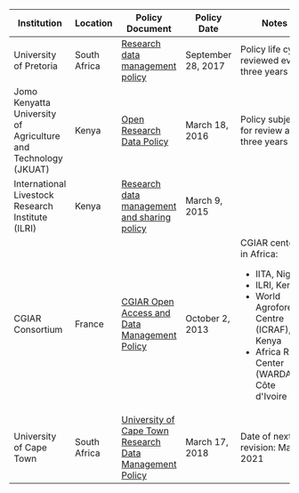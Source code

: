 Institution | Location| Policy Document | Policy Date | Notes
---|---|---|---|---
University of Pretoria | South Africa | [Research data management policy](https://www.up.ac.za/media/shared/12/ZP_Files/research-data-management-policy_august-2018.zp161094.pdf) | September 28, 2017 | Policy life cycle: reviewed every three years
Jomo Kenyatta University of Agriculture and Technology (JKUAT)  | Kenya  | [Open Research Data Policy](http://www.jkuat.ac.ke/directorates/iceod/wp-content/uploads/2017/06/JORD-Policy-ISO-ref-April-2016.pdf)  |  March 18, 2016 | Policy subject for review after three years
International Livestock Research Institute (ILRI)  | Kenya   | [Research data management and sharing policy](https://cgspace.cgiar.org/bitstream/handle/10568/63496/ILRI_RDM_Policy_Mar15.pdf?sequence=4&isAllowed=y)  | March 9, 2015  |  
 CGIAR Consortium  |  France | [CGIAR Open Access and Data Management Policy](http://www.icrisat.org/wp-content/uploads/CGIAR-Open-Access-and-Data-Management-Policy.pdf)  | October 2, 2013  | CGIAR centers in Africa: <ul><li>IITA, Nigeria</li><li> ILRI, Kenya</li><li>World Agroforestry Centre (ICRAF), Kenya </li><li> Africa Rice Center (WARDA), Côte d'Ivoire
 University of Cape Town  | South Africa  | [University of Cape Town Research Data Management Policy](https://www.uct.ac.za/sites/default/files/image_tool/images/328/about/policies/TGO_Policy_Research_Data_Management_2018.pdf)  | March 17, 2018  |  Date of next revision: March 2021
